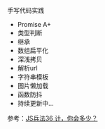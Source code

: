手写代码实践

- Promise A+
- 类型判断
- 继承
- 数组扁平化
- 深浅拷贝
- 解析url
- 字符串模板
- 图片懒加载
- 函数防抖
- 持续更新中...

参考：[JS兵法36 计，你会多少？](https://mp.weixin.qq.com/s/dE09_QkINzpDXWpj_YzNFQ)

